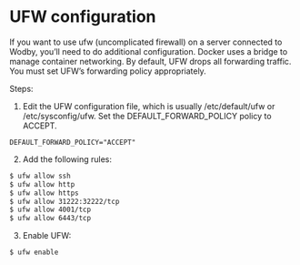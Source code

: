# UFW configuration

If you want to use ufw (uncomplicated firewall) on a server connected to Wodby, you’ll need to do additional configuration. Docker uses a bridge to manage container networking. By default, UFW drops all forwarding traffic. You must set UFW’s forwarding policy appropriately.
 
Steps:

1. Edit the UFW configuration file, which is usually /etc/default/ufw or /etc/sysconfig/ufw. Set the DEFAULT_FORWARD_POLICY policy to ACCEPT.
```
DEFAULT_FORWARD_POLICY="ACCEPT"
```

2. Add the following rules:
```bash
$ ufw allow ssh
$ ufw allow http
$ ufw allow https
$ ufw allow 31222:32222/tcp
$ ufw allow 4001/tcp
$ ufw allow 6443/tcp
```

3. Enable UFW:
```bash
$ ufw enable
```